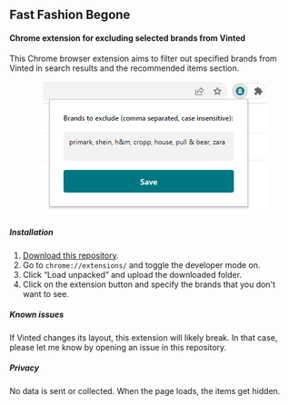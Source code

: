 ## Fast Fashion Begone
#### Chrome extension for excluding selected brands from Vinted

This Chrome browser extension aims to filter out specified brands from Vinted in search results and the recommended items section.

<p align="center">
  <img src="./screenshot.png">
</p>


##### Installation
1. [Download this repository](https://github.com/nonnullish/fast-fashion-begone/archive/refs/heads/main.zip).
2. Go to `chrome://extensions/` and toggle the developer mode on.
3. Click “Load unpacked” and upload the downloaded folder.
4. Click on the extension button and specify the brands that you don't want to see.

##### Known issues
If Vinted changes its layout, this extension will likely break. In that case, please let me know by opening an issue in this repository.

##### Privacy
No data is sent or collected. When the page loads, the items get hidden. 
